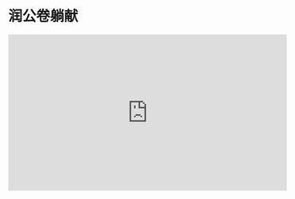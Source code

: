 # 润公卷躺献

<iframe
style="margin: 0 auto;"
src="https://www.youtube.com/embed/8Jld8aGdSbc"
scrolling="no"
border="0"
frameborder="no"
framespacing="0"
allowfullscreen="true"
height=315
width=560>
</iframe>
